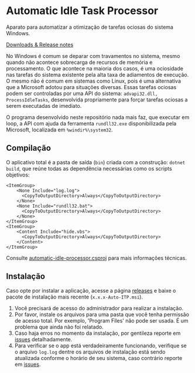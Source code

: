 # Automatic Idle Task Processor
 Aparato para automatizar a otimização de tarefas ociosas do sistema Windows.

[Downloads & Release notes](https://github.com/mateusnssp/automatic-idle-task-processor/releases)

No Windows é comum se deparar com travamentos no sistema, mesmo quando não acontece sobrecarga de recursos de memória e processamento. O que acontece na maioria dos casos, é uma ociosidade nas tarefas do sistema existente pela alta taxa de adiamentos de execução.
O mesmo não é comum em sistemas como Linux, pois é uma alternativa que a Microsoft adotou para situações diversas.
Essas tarefas ociosas podem ser controladas por uma API do sistema: `advapi32.dll, ProcessIdleTasks`, desenvolvida propriamente para forçar tarefas ociosas a serem executadas de imediato.

O programa desenvolvido neste repositório nada mais faz, que executar em loop, a API com ajuda da ferramenta `rundll32.exe` disponibilizada pela Microsoft, localizada em `%windir%\system32`.

## Compilação

O aplicativo total é a pasta de saída (`bin`) criada com a construção: `dotnet build`, que reúne todas as dependência necessárias como os scripts objetivos:
```
<ItemGroup>
    <None Include="log.log">
      <CopyToOutputDirectory>Always</CopyToOutputDirectory>
    </None>
    <None Include="rundll32.bat">
      <CopyToOutputDirectory>Always</CopyToOutputDirectory>
    </None>
</ItemGroup>
<ItemGroup>
    <Content Include="hide.vbs">
      <CopyToOutputDirectory>Always</CopyToOutputDirectory>
    </Content>
</ItemGroup>
```

Consulte [automatic-idle-processor.csproj](./automatic-idle-task-processor/automatic-idle-task-processor.csproj) para mais informações técnicas.

## Instalação 

Caso opte por instalar a aplicação, acesse a página [releases](https://github.com/mateusnssp/automatic-idle-task-processor/releases) e baixe o pacote de instalação mais recente (`x.x.x-Auto-ITP.msi`).

1. Você precisará de acesso do administrador para realizar a instalação.
2. Por favor, instale os arquivos para uma pasta que você tenha permissão de acesso total. Por exemplo, 'Program Files' não pode ser usada. É um problema que ainda não foi relatado.
3. Caso haja erros no momento da instalação, por gentileza reporte em [issues](https://github.com/mateusnssp/automatic-idle-task-processor/issues) detalhadamente.
4. Para verificar se o app está verdadeiramente funcionando, verifique se o arquivo `log.log` dentre os arquivos de instalação está sendo atualizada conforme o horário de seu sistema, caso contrário reporte em [issues](https://github.com/mateusnssp/automatic-idle-task-processor/issues).
